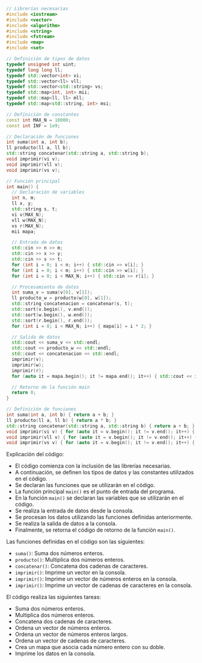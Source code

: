 ```c++
// Librerías necesarias
#include <iostream>
#include <vector>
#include <algorithm>
#include <string>
#include <fstream>
#include <map>
#include <set>

// Definición de tipos de datos
typedef unsigned int uint;
typedef long long ll;
typedef std::vector<int> vi;
typedef std::vector<ll> vll;
typedef std::vector<std::string> vs;
typedef std::map<int, int> mii;
typedef std::map<ll, ll> mll;
typedef std::map<std::string, int> msi;

// Definición de constantes
const int MAX_N = 10000;
const int INF = 1e9;

// Declaración de funciones
int suma(int a, int b);
ll producto(ll a, ll b);
std::string concatenar(std::string a, std::string b);
void imprimir(vi v);
void imprimir(vll v);
void imprimir(vs v);

// Función principal
int main() {
  // Declaración de variables
  int n, m;
  ll x, y;
  std::string s, t;
  vi v(MAX_N);
  vll w(MAX_N);
  vs r(MAX_N);
  mii mapa;

  // Entrada de datos
  std::cin >> n >> m;
  std::cin >> x >> y;
  std::cin >> s >> t;
  for (int i = 0; i < n; i++) { std::cin >> v[i]; }
  for (int i = 0; i < m; i++) { std::cin >> w[i]; }
  for (int i = 0; i < MAX_N; i++) { std::cin >> r[i]; }

  // Procesamiento de datos
  int suma_v = suma(v[0], v[1]);
  ll producto_w = producto(w[0], w[1]);
  std::string concatenacion = concatenar(s, t);
  std::sort(v.begin(), v.end());
  std::sort(w.begin(), w.end());
  std::sort(r.begin(), r.end());
  for (int i = 0; i < MAX_N; i++) { mapa[i] = i * 2; }

  // Salida de datos
  std::cout << suma_v << std::endl;
  std::cout << producto_w << std::endl;
  std::cout << concatenacion << std::endl;
  imprimir(v);
  imprimir(w);
  imprimir(r);
  for (auto it = mapa.begin(); it != mapa.end(); it++) { std::cout << it->first << " " << it->second << std::endl; }

  // Retorno de la función main
  return 0;
}

// Definición de funciones
int suma(int a, int b) { return a + b; }
ll producto(ll a, ll b) { return a * b; }
std::string concatenar(std::string a, std::string b) { return a + b; }
void imprimir(vi v) { for (auto it = v.begin(); it != v.end(); it++) { std::cout << *it << " "; } std::cout << std::endl; }
void imprimir(vll v) { for (auto it = v.begin(); it != v.end(); it++) { std::cout << *it << " "; } std::cout << std::endl; }
void imprimir(vs v) { for (auto it = v.begin(); it != v.end(); it++) { std::cout << *it << " "; } std::cout << std::endl; }
```

Explicación del código:

* El código comienza con la inclusión de las librerías necesarias.
* A continuación, se definen los tipos de datos y las constantes utilizados en el código.
* Se declaran las funciones que se utilizarán en el código.
* La función principal `main()` es el punto de entrada del programa.
* En la función `main()` se declaran las variables que se utilizarán en el código.
* Se realiza la entrada de datos desde la consola.
* Se procesan los datos utilizando las funciones definidas anteriormente.
* Se realiza la salida de datos a la consola.
* Finalmente, se retorna el código de retorno de la función `main()`.

Las funciones definidas en el código son las siguientes:

* `suma()`: Suma dos números enteros.
* `producto()`: Multiplica dos números enteros.
* `concatenar()`: Concatena dos cadenas de caracteres.
* `imprimir()`: Imprime un vector en la consola.
* `imprimir()`: Imprime un vector de números enteros en la consola.
* `imprimir()`: Imprime un vector de cadenas de caracteres en la consola.

El código realiza las siguientes tareas:

* Suma dos números enteros.
* Multiplica dos números enteros.
* Concatena dos cadenas de caracteres.
* Ordena un vector de números enteros.
* Ordena un vector de números enteros largos.
* Ordena un vector de cadenas de caracteres.
* Crea un mapa que asocia cada número entero con su doble.
* Imprime los datos en la consola.